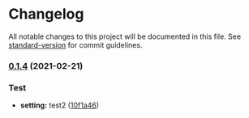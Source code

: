 # Changelog

All notable changes to this project will be documented in this file. See [standard-version](https://github.com/conventional-changelog/standard-version) for commit guidelines.

### [0.1.4](https://github.com/feel5ny/test-spa-version/compare/v0.1.3...v0.1.4) (2021-02-21)


### Test

* **setting:** test2 ([10f1a46](https://github.com/feel5ny/test-spa-version/commit/10f1a46cfadd3ec615e02088a325dd8c417d58ee))

